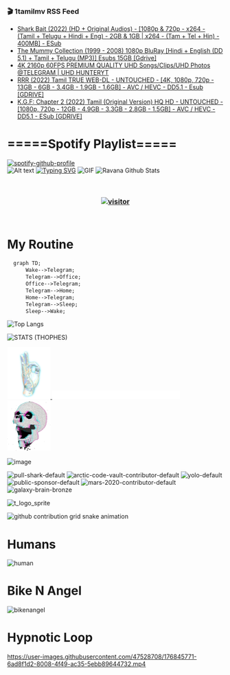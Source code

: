 ### 🎬 1tamilmv RSS Feed

<!-- BLOG-POST-LIST:START -->
- [Shark Bait &lpar;2022&rpar; &lpar;HD + Original Audios&rpar; - [1080p &amp; 720p - x264 - &lpar;Tamil + Telugu + Hindi + Eng&rpar; - 2GB &amp; 1GB | x264 - &lpar;Tam + Tel + Hin&rpar; - 400MB] - ESub](https://www.1tamilmv.space/index.php?/forums/topic/165286-shark-bait-2022-hd-original-audios-1080p-720p-x264-tamil-telugu-hindi-eng-2gb-1gb-x264-tam-tel-hin-400mb-esub/&do=findComment&comment=330280)
- [The Mummy Collection &lpar;1999 - 2008&rpar; 1080p BluRay [Hindi + English &lpar;DD 5.1&rpar; + Tamil + Telugu &lpar;MP3&rpar;] Esubs 15GB [Gdrive]](https://www.1tamilmv.space/index.php?/forums/topic/165285-the-mummy-collection-1999-2008-1080p-bluray-hindi-english-dd-51-tamil-telugu-mp3-esubs-15gb-gdrive/&do=findComment&comment=330279)
- [4K 2160p 60FPS PREMIUM QUALITY UHD Songs/Clips/UHD Photos @TELEGRAM | UHD HUNTERYT](https://www.1tamilmv.space/index.php?/forums/topic/165284-4k-2160p-60fps-premium-quality-uhd-songsclipsuhd-photos-telegram-uhd-hunteryt/&do=findComment&comment=330278)
- [RRR &lpar;2022&rpar; Tamil TRUE WEB-DL - UNTOUCHED - [4K, 1080p, 720p - 13GB - 6GB - 3.4GB - 1.9GB - 1.6GB] - AVC / HEVC - DD5.1 - Esub [GDRIVE]](https://www.1tamilmv.space/index.php?/forums/topic/165283-rrr-2022-tamil-true-web-dl-untouched-4k-1080p-720p-13gb-6gb-34gb-19gb-16gb-avc-hevc-dd51-esub-gdrive/&do=findComment&comment=330277)
- [K.G.F: Chapter 2 &lpar;2022&rpar; Tamil &lpar;Original Version&rpar; HQ HD - UNTOUCHED - [1080p, 720p - 12GB - 4.9GB - 3.3GB - 2.8GB - 1.5GB] - AVC / HEVC - DD5.1 - ESub [GDRIVE]](https://www.1tamilmv.space/index.php?/forums/topic/165282-kgf-chapter-2-2022-tamil-original-version-hq-hd-untouched-1080p-720p-12gb-49gb-33gb-28gb-15gb-avc-hevc-dd51-esub-gdrive/&do=findComment&comment=330276)
<!-- BLOG-POST-LIST:END -->

# =====Spotify Playlist=====
[![spotify-github-profile](https://spotify-github-profile.vercel.app/api/view?uid=31rfzgmuvvewegdlxvlev4ynz4vu&cover_image=true&theme=default&bar_color=53b14f&bar_color_cover=true)](https://ravana69.github.io/rss)
</br>
![Alt text](https://spotify-recently-played-readme.vercel.app/api?user=31rfzgmuvvewegdlxvlev4ynz4vu)
[![Typing SVG](https://readme-typing-svg.herokuapp.com?color=%2336BCF7&center=true&vCenter=true&multiline=true&height=81&lines=I+AM+RAVANA;CONTACT+ME+ON+TELEGRAM%3A+%40R4V4N4)](https://git.io/typing-svg)
<img align="centre" height="400px" width="490px" alt="GIF" src="https://github.com/ravana69/ravana69/blob/master/rvm.gif" />
![Ravana Github Stats](https://github-readme-stats.vercel.app/api?username=ravana69&&show_icons=true&theme=radical)

<br />
<h3 align="center"> <a href="https://t.me/r4v4n4"><img src="https://profile-counter.glitch.me/ravana69/count.svg" alt="visitor" width="600"></a> </h3>
</br>

<H1>My Routine</H1>

```mermaid
  graph TD;
      Wake-->Telegram;
      Telegram-->Office;
      Office-->Telegram;
      Telegram-->Home;
      Home-->Telegram;
      Telegram-->Sleep;
      Sleep-->Wake;
```
![Top Langs](https://github-readme-stats.vercel.app/api/top-langs/?username=ravana69&&show_icons=true&theme=radical)

![STATS (THOPHES)](https://github-profile-trophy.vercel.app/?username=ravana69&theme=gruvbox&margin-w=10&margin-h=15&column=8)
<br />
<p align="left">
    <a href="#">
        <img width="20%" src="./assets/images/hand.gif" alt="" />
    </a>
    <a href="#">
        <img width="59%" src="./assets/images/spacer.png" alt="" >
    </a>
    <a href="#">
        <img width="20%" src="./assets/images/skull.gif" alt="" />
    </a>
</p>


![image](https://user-images.githubusercontent.com/47528708/175298537-0623dc00-7b1a-4ec1-b5b1-71768763a234.png)

<img width="148" alt="pull-shark-default" src="https://user-images.githubusercontent.com/47528708/176419715-70981865-4dc6-489a-8a1a-06842db67b15.gif"> <img width="148" alt="arctic-code-vault-contributor-default" src="https://user-images.githubusercontent.com/47528708/175267501-e1fbbb8f-c2b2-4882-b865-2ac4debef26c.png"> <img width="148" alt="yolo-default" src="https://user-images.githubusercontent.com/47528708/175267654-281a1880-1129-4b7b-bf2f-de5dd2bc5afa.png"> <img width="148" alt="public-sponsor-default" src="https://user-images.githubusercontent.com/47528708/175268448-2e78cc75-fb25-4d76-bd22-7df520446b45.png"> <img width="148" alt="mars-2020-contributor-default" src="https://user-images.githubusercontent.com/47528708/175268475-de6d987a-3be9-4353-86a5-23b422559355.png"> <img width="148" alt="galaxy-brain-bronze" src="https://user-images.githubusercontent.com/47528708/176419717-e2fdca8b-0fdc-47dd-9511-a7ff52178a33.gif">

![t_logo_sprite](https://user-images.githubusercontent.com/47528708/175293007-21ff1792-1fca-4be3-bcae-12fdc3aa414f.svg)

![github contribution grid snake animation](https://raw.githubusercontent.com/ravana69/ravana69/output/github-contribution-grid-snake-dark.svg#gh-dark-mode-only)

# Humans
<img width="170" alt="human" src="https://user-images.githubusercontent.com/47528708/176413829-c142d478-1c96-4c3c-a2a4-2dd35374c335.gif">

# Bike N Angel
<img width="170" alt="bikenangel" src="https://user-images.githubusercontent.com/47528708/176616968-3a44f91e-8016-477c-9bb5-c4689a1adbee.gif">

# Hypnotic Loop

https://user-images.githubusercontent.com/47528708/176845771-6ad8f1d2-8008-4f49-ac35-5ebb89644732.mp4


